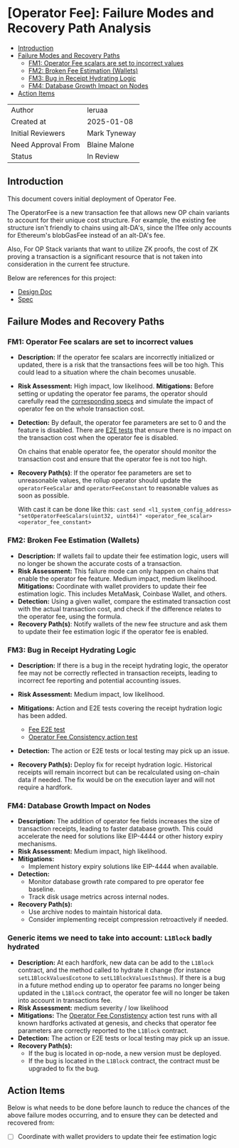 # [Operator Fee]: Failure Modes and Recovery Path Analysis

<!-- START doctoc generated TOC please keep comment here to allow auto update -->
<!-- DON'T EDIT THIS SECTION, INSTEAD RE-RUN doctoc TO UPDATE -->

- [Introduction](#introduction)
- [Failure Modes and Recovery Paths](#failure-modes-and-recovery-paths)
  - [FM1: Operator Fee scalars are set to incorrect values](#fm1-operator-fee-scalars-are-set-to-incorrect-values)
  - [FM2: Broken Fee Estimation (Wallets)](#fm2-broken-fee-estimation-wallets)
  - [FM3: Bug in Receipt Hydrating Logic](#fm3-bug-in-receipt-hydrating-logic)
  - [FM4: Database Growth Impact on Nodes](#fm4-database-growth-impact-on-nodes)
- [Action Items](#action-items)

<!-- END doctoc generated TOC please keep comment here to allow auto update -->

|                    |                                                    |
| ------------------ | -------------------------------------------------- |
| Author             | leruaa                                             |
| Created at         | 2025-01-08                                         |
| Initial Reviewers  |  Mark Tyneway                                      |
| Need Approval From | Blaine Malone                                      |
| Status             | In Review                                          |

## Introduction

This document covers initial deployment of Operator Fee.

The OperatorFee is a new transaction fee that allows new OP chain variants to account for their unique cost structure. For example, the existing fee structure isn't friendly to chains using alt-DA's, since the l1fee only accounts for Ethereum's blobGasFee instead of an alt-DA's fee.

Also, For OP Stack variants that want to utilize ZK proofs, the cost of ZK proving a transaction is a significant resource that is not taken into consideration in the current fee structure.

Below are references for this project:

- [Design Doc](../protocol/operator-fee.md)
- [Spec](https://github.com/ethereum-optimism/specs/pull/382)

## Failure Modes and Recovery Paths

### FM1: Operator Fee scalars are set to incorrect values

- **Description:** 
  If the operator fee scalars are incorrectly initialized or updated, there is a risk that the transactions fees will be too high. This could lead to a situation where the chain becomes unusable.
- **Risk Assessment:**
  High impact, low likelihood.
  **Mitigations:**
  Before setting or updating the operator fee params, the operator should carefully read the [corresponding specs](https://specs.optimism.io/protocol/isthmus/exec-engine.html#operator-fee) and simulate the impact of operator fee on the whole transaction cost.
- **Detection:** 
  By default, the operator fee parameters are set to 0 and the feature is disabled. There are [E2E tests](https://github.com/ethereum-optimism/optimism/blob/develop/op-e2e/system/fees/fees_test.go) that ensure there is no impact on the transaction cost when the operator fee is disabled.

  On chains that enable operator fee, the operator should monitor the transaction cost and ensure that the operator fee is not too high.
- **Recovery Path(s)**:
  If the operator fee parameters are set to unreasonable values, the rollup operator should update the `operatorFeeScalar` and `operatorFeeConstant` to reasonable values as soon as possible.

  With cast it can be done like this: `cast send <l1_system_config_address> "setOperatorFeeScalars(uint32, uint64)" <operator_fee_scalar> <operator_fee_constant>`

### FM2: Broken Fee Estimation (Wallets)

- **Description:** 
  If wallets fail to update their fee estimation logic, users will no longer be shown the accurate costs of a transaction.
- **Risk Assessment:**
  This failure mode can only happen on chains that enable the operator fee feature.
  Medium impact, medium likelihood.
  **Mitigations:**
  Coordinate with wallet providers to update their fee estimation logic. This includes MetaMask, Coinbase Wallet, and others.
- **Detection:** 
  Using a given wallet, compare the estimated transaction cost with the actual transaction cost, and check if the difference relates to the operator fee, using the formula.
- **Recovery Path(s)**:
  Notify wallets of the new fee structure and ask them to update their fee estimation logic if the operator fee is enabled.

### FM3: Bug in Receipt Hydrating Logic

- **Description:**
  If there is a bug in the receipt hydrating logic, the operator fee may not be correctly reflected in transaction receipts, leading to incorrect fee reporting and potential accounting issues.
- **Risk Assessment:**
  Medium impact, low likelihood.
- **Mitigations:**
  Action and E2E tests covering the receipt hydration logic has been added.

  * [Fee E2E test](https://github.com/ethereum-optimism/optimism/blob/develop/op-e2e/system/fees/fees_test.go)
  * [Operator Fee Consistency action test](https://github.com/ethereum-optimism/optimism/blob/develop/op-e2e/actions/proofs/operator_fee_test.go)

- **Detection:**
  The action or E2E tests or local testing may pick up an issue.
- **Recovery Path(s):**
  Deploy fix for receipt hydration logic. Historical receipts will remain incorrect but can be recalculated using on-chain data if needed. The fix would be on the execution layer and will not require a hardfork.

### FM4: Database Growth Impact on Nodes

- **Description:**
  The addition of operator fee fields increases the size of transaction receipts, leading to faster database growth. This could accelerate the need for solutions like EIP-4444 or other history expiry mechanisms.
- **Risk Assessment:**
  Medium impact, high likelihood.
- **Mitigations:**
  - Implement history expiry solutions like EIP-4444 when available.
- **Detection:**
  - Monitor database growth rate compared to pre operator fee baseline.
  - Track disk usage metrics across internal nodes.
- **Recovery Path(s):**
  - Use archive nodes to maintain historical data.
  - Consider implementing receipt compression retroactively if needed.

### Generic items we need to take into account: `L1Block` badly hydrated

- **Description:** At each hardfork, new data can be add to the `L1Block` contract, and the method called to hydrate it change (for instance
    `setL1BlockValuesEcotone` to `setL1BlockValuesIsthmus`). If there is a bug in a future method ending up to operator fee params no
    longer being updated in the `L1Block` contract, the operator fee will no longer be taken into account in transactions fee.
- **Risk Assessment:** medium severity / low likelihood
- **Mitigations:** 
    The [Operator Fee Constistency](https://github.com/ethereum-optimism/optimism/blob/develop/op-e2e/actions/proofs/operator_fee_test.go ) action test runs with all known hardforks activated at genesis, and checks that operator fee parameters are correctly reported to the `L1Block` contract.
- **Detection:** 
    The action or E2E tests or local testing may pick up an issue.
- **Recovery Path(s):**
    - If the bug is located in op-node, a new version must be deployed.
    - If the bug is located in the `L1Block` contract, the contract must be upgraded to fix the bug.

## Action Items

Below is what needs to be done before launch to reduce the chances of the above failure modes occurring, and to ensure they can be detected and recovered from:

- [ ] Coordinate with wallet providers to update their fee estimation logic